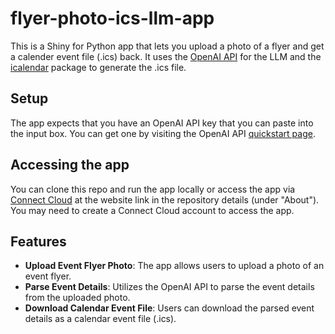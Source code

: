 # flyer-photo-ics-llm-app

This is a Shiny for Python app that lets you upload a photo of a flyer and get a calender event file (.ics) back. It uses the [OpenAI API](https://github.com/openai/openai-python) for the LLM and the [icalendar](https://pypi.org/project/icalendar/) package to generate the .ics file.

## Setup

The app expects that you have an OpenAI API key that you can paste into the input box. You can get one by visiting the OpenAI API [quickstart page](https://platform.openai.com/docs/quickstart/).  

## Accessing the app

You can clone this repo and run the app locally or access the app via [Connect Cloud](https://connect.posit.cloud/) at the website link in the repository details (under "About"). You may need to create a Connect Cloud account to access the app.

## Features

- **Upload Event Flyer Photo**: The app allows users to upload a photo of an event flyer.
- **Parse Event Details**: Utilizes the OpenAI API to parse the event details from the uploaded photo.
- **Download Calendar Event File**: Users can download the parsed event details as a calendar event file (.ics).